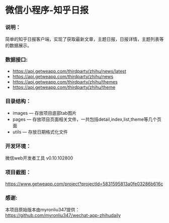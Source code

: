 # 微信小程序-知乎日报


### 说明：

简单的知乎日报客户端，实现了获取最新文章，主题日报，日报详情，主题列表等的数据展示。

### 数据接口:

- https://api.getweapp.com/thirdparty/zhihu/news/latest
- https://api.getweapp.com/thirdparty/zhihu/news
- https://api.getweapp.com/thirdparty/zhihu/themes
- https://api.getweapp.com/thirdparty/zhihu/theme

### 目录结构：

- images — 存放项目底部tab图片
- pages — 存放项目页面相关文件，一共包括detail,index,list,theme等几个页面
- utils — 存放日期格式化文件

### 开发环境：

微信web开发者工具 v0.10.102800

### 项目截图：

https://www.getweapp.com/project?projectId=5831595813a0fe03286b616c

### 感谢:

本项目原始版本由myronliu347提供：https://github.com/myronliu347/wechat-app-zhihudaily
